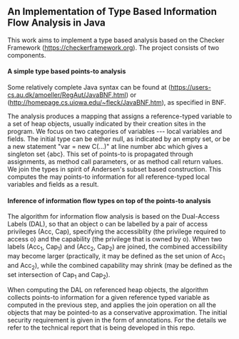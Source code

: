 ## An Implementation of Type Based Information Flow Analysis in Java

This work aims to implement a type based analysis based on the Checker Framework (https://checkerframework.org). The project consists of two components.

#### A simple type based points-to analysis

Some relatively complete Java syntax can be found at (https://users-cs.au.dk/amoeller/RegAut/JavaBNF.html) or (http://homepage.cs.uiowa.edu/~fleck/JavaBNF.htm), as specified in BNF.

The analysis produces a mapping that assigns a reference-typed variable to a set of heap objects, usually indicated by their creation sites in the program. We focus on two categories of variables --- local variables and fields. The initial type can be either null, as indicated by an empty set, or be a new statement "var = new C(...)" at line number abc which gives a singleton set {abc}. This set of points-to is propagated through assignments, as method call parameters, or as method call return values. We join the types in spirit of Andersen's subset based construction. This computes the may points-to information for all reference-typed local variables and fields as a result.

#### Inference of information flow types on top of the points-to analysis

The algorithm for information flow analysis is based on the Dual-Access Labels (DAL), so that an object o can be labelled by a pair of access privileges (Acc, Cap), specifying the accessiblity (the privilege required to access o) and the capability (the privilege that is owned by o). When two labels (Acc<sub>1</sub>, Cap<sub>1</sub>) and (Acc<sub>2</sub>, Cap<sub>2</sub>) are joined, the combined accessibility may become larger (practically, it may be defined as the set union of Acc<sub>1</sub> and Acc<sub>2</sub>), while the combined capability may shrink (may be defined as the set intersection of Cap<sub>1</sub> and  Cap<sub>2</sub>). 

When computing the DAL on referenced heap objects, the algorithm collects points-to information for a given reference typed variable as computed in the previous step, and applies the join operation on all the objects that may be pointed-to as a conservative approximation. The initial security requirement is given in the form of annotations. For the details we refer to the technical report that is being developed in this repo.

